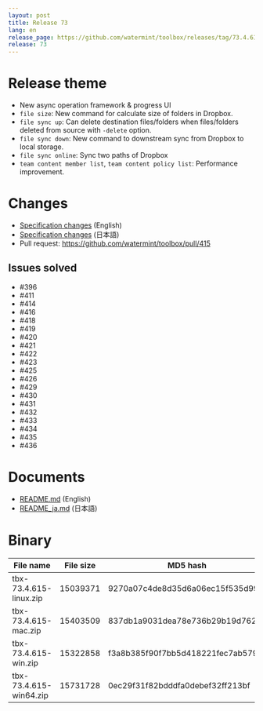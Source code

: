 ```yaml
---
layout: post
title: Release 73
lang: en
release_page: https://github.com/watermint/toolbox/releases/tag/73.4.615
release: 73
---
```


# Release theme

* New async operation framework & progress UI
* `file size`: New command for calculate size of folders in Dropbox.
* `file sync up`: Can delete destination files/folders when files/folders deleted from source with `-delete` option.
* `file sync down`: New command to downstream sync from Dropbox to local storage.
* `file sync online`: Sync two paths of Dropbox
* `team content member list`, `team content policy list`: Performance improvement.

# Changes

* [Specification changes](https://github.com/watermint/toolbox/blob/73.4.615/doc/generated/changes.md) (English)
* [Specification changes](https://github.com/watermint/toolbox/blob/73.4.615/doc/generated_ja/changes.md) (日本語)
* Pull request: https://github.com/watermint/toolbox/pull/415

## Issues solved

* #396
* #411 
* #414 
* #416 
* #418 
* #419 
* #420 
* #421 
* #422 
* #423 
* #425 
* #426 
* #429 
* #430 
* #431 
* #432 
* #433 
* #434 
* #435 
* #436 

# Documents

* [README.md](https://github.com/watermint/toolbox/blob/73.4.615/README.md) (English)
* [README_ja.md](https://github.com/watermint/toolbox/blob/73.4.615/README_ja.md) (日本語)

# Binary

| File name              | File size | MD5 hash                         | SHA256 hash                                                      |
|------------------------|-----------|----------------------------------|------------------------------------------------------------------|
| tbx-73.4.615-linux.zip | 15039371  | 9270a07c4de8d35d6a06ec15f535d99d | a72cf74af0e239304348259e15530b129e60804429aa1b501f6a915a2fa341ee |
| tbx-73.4.615-mac.zip   | 15403509  | 837db1a9031dea78e736b29b19d762c9 | 001c18e5356775641168307b4aacc94294d2b8f490d65136a0f5b54dcaeb3173 |
| tbx-73.4.615-win.zip   | 15322858  | f3a8b385f90f7bb5d418221fec7ab579 | 2d722a655a605daefa56b2a825ade9c724092c82e6637c77c8a3d67d02f98919 |
| tbx-73.4.615-win64.zip | 15731728  | 0ec29f31f82bdddfa0debef32ff213bf | b29b819622f131915cf6b822e7173458c7c6a092854b2614768baac1e04ac454 |


